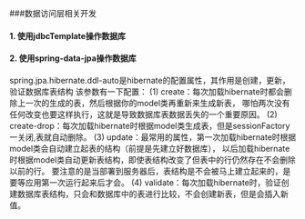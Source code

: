 ###数据访问层相关开发
#### 1. 使用jdbcTemplate操作数据库
#### 2. 使用spring-data-jpa操作数据库
spring.jpa.hibernate.ddl-auto是hibernate的配置属性，其作用是创建，更新，验证数据库表结构
该参数有一下配置：
(1) create：每次加载hibernate时都会删除上一次的生成的表，然后根据你的model类再重新来生成新表，
哪怕两次没有任何改变也要这样执行，这就是导致数据库表数据丢失的一个重要原因。
(2) create-drop：每次加载hibernate时根据model类生成表，但是sessionFactory一关闭,表就自动删除。
(3) update：最常用的属性，第一次加载hibernate时根据model类会自动建立起表的结构（前提是先建立好数据库），
以后加载hibernate时根据model类自动更新表结构，即使表结构改变了但表中的行仍然存在不会删除以前的行。
要注意的是当部署到服务器后，表结构是不会被马上建立起来的，是要等应用第一次运行起来后才会。
(4) validate：每次加载hibernate时，验证创建数据库表结构，只会和数据库中的表进行比较，不会创建新表，但是会插入新值。
